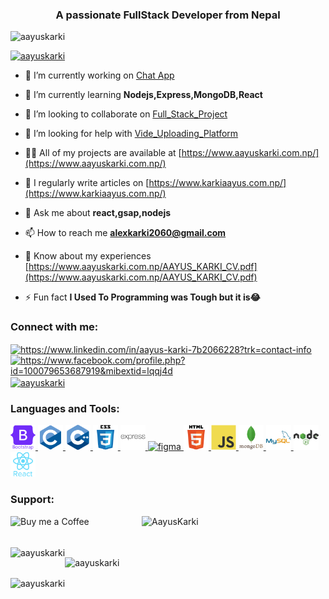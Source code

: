 <h3 align="center">A passionate FullStack Developer from Nepal</h3>

<p align="left"> <img src="https://komarev.com/ghpvc/?username=aayuskarki&label=Profile%20views&color=0e75b6&style=flat" alt="aayuskarki" /> </p>

<p align="left"> <a href="https://github.com/ryo-ma/github-profile-trophy"><img src="https://github-profile-trophy.vercel.app/?username=aayuskarki" alt="aayuskarki" /></a> </p>

- 🔭 I’m currently working on [Chat App](https://github.com/AAYUSKARKI/CHAT_APP_PROJECT)

- 🌱 I’m currently learning **Nodejs,Express,MongoDB,React**

- 👯 I’m looking to collaborate on [Full_Stack_Project](https://github.com/AAYUSKARKI/FULLSTACK_PROJECT)

- 🤝 I’m looking for help with [Vide_Uploading_Platform](https://github.com/AAYUSKARKI/BACKEND)

- 👨‍💻 All of my projects are available at [https://www.aayuskarki.com.np/](https://www.aayuskarki.com.np/)

- 📝 I regularly write articles on [https://www.karkiaayus.com.np/](https://www.karkiaayus.com.np/)

- 💬 Ask me about **react,gsap,nodejs**

- 📫 How to reach me **alexkarki2060@gmail.com**

- 📄 Know about my experiences [https://www.aayuskarki.com.np/AAYUS_KARKI_CV.pdf](https://www.aayuskarki.com.np/AAYUS_KARKI_CV.pdf)

- ⚡ Fun fact **I Used To Programming was Tough but it is😂**

<h3 align="left">Connect with me:</h3>
<p align="left">
<a href="https://linkedin.com/in/https://www.linkedin.com/in/aayus-karki-7b2066228?trk=contact-info" target="blank"><img align="center" src="https://raw.githubusercontent.com/rahuldkjain/github-profile-readme-generator/master/src/images/icons/Social/linked-in-alt.svg" alt="https://www.linkedin.com/in/aayus-karki-7b2066228?trk=contact-info" height="30" width="40" /></a>
<a href="https://fb.com/https://www.facebook.com/profile.php?id=100079653687919&mibextid=lqqj4d" target="blank"><img align="center" src="https://raw.githubusercontent.com/rahuldkjain/github-profile-readme-generator/master/src/images/icons/Social/facebook.svg" alt="https://www.facebook.com/profile.php?id=100079653687919&mibextid=lqqj4d" height="30" width="40" /></a>
<a href="https://www.youtube.com/c/aayuskarki" target="blank"><img align="center" src="https://raw.githubusercontent.com/rahuldkjain/github-profile-readme-generator/master/src/images/icons/Social/youtube.svg" alt="aayuskarki" height="30" width="40" /></a>
</p>

<h3 align="left">Languages and Tools:</h3>
<p align="left"> <a href="https://getbootstrap.com" target="_blank" rel="noreferrer"> <img src="https://raw.githubusercontent.com/devicons/devicon/master/icons/bootstrap/bootstrap-plain-wordmark.svg" alt="bootstrap" width="40" height="40"/> </a> <a href="https://www.cprogramming.com/" target="_blank" rel="noreferrer"> <img src="https://raw.githubusercontent.com/devicons/devicon/master/icons/c/c-original.svg" alt="c" width="40" height="40"/> </a> <a href="https://www.w3schools.com/cpp/" target="_blank" rel="noreferrer"> <img src="https://raw.githubusercontent.com/devicons/devicon/master/icons/cplusplus/cplusplus-original.svg" alt="cplusplus" width="40" height="40"/> </a> <a href="https://www.w3schools.com/css/" target="_blank" rel="noreferrer"> <img src="https://raw.githubusercontent.com/devicons/devicon/master/icons/css3/css3-original-wordmark.svg" alt="css3" width="40" height="40"/> </a> <a href="https://expressjs.com" target="_blank" rel="noreferrer"> <img src="https://raw.githubusercontent.com/devicons/devicon/master/icons/express/express-original-wordmark.svg" alt="express" width="40" height="40"/> </a> <a href="https://www.figma.com/" target="_blank" rel="noreferrer"> <img src="https://www.vectorlogo.zone/logos/figma/figma-icon.svg" alt="figma" width="40" height="40"/> </a> <a href="https://www.w3.org/html/" target="_blank" rel="noreferrer"> <img src="https://raw.githubusercontent.com/devicons/devicon/master/icons/html5/html5-original-wordmark.svg" alt="html5" width="40" height="40"/> </a> <a href="https://developer.mozilla.org/en-US/docs/Web/JavaScript" target="_blank" rel="noreferrer"> <img src="https://raw.githubusercontent.com/devicons/devicon/master/icons/javascript/javascript-original.svg" alt="javascript" width="40" height="40"/> </a> <a href="https://www.mongodb.com/" target="_blank" rel="noreferrer"> <img src="https://raw.githubusercontent.com/devicons/devicon/master/icons/mongodb/mongodb-original-wordmark.svg" alt="mongodb" width="40" height="40"/> </a> <a href="https://www.mysql.com/" target="_blank" rel="noreferrer"> <img src="https://raw.githubusercontent.com/devicons/devicon/master/icons/mysql/mysql-original-wordmark.svg" alt="mysql" width="40" height="40"/> </a> <a href="https://nodejs.org" target="_blank" rel="noreferrer"> <img src="https://raw.githubusercontent.com/devicons/devicon/master/icons/nodejs/nodejs-original-wordmark.svg" alt="nodejs" width="40" height="40"/> </a> <a href="https://reactjs.org/" target="_blank" rel="noreferrer"> <img src="https://raw.githubusercontent.com/devicons/devicon/master/icons/react/react-original-wordmark.svg" alt="react" width="40" height="40"/> </a> </p>

<h3 align="left">Support:</h3>
<p><a href="https://www.buymeacoffee.com/Buy me a Coffee"> <img align="left" src="https://cdn.buymeacoffee.com/buttons/v2/default-yellow.png" height="50" width="210" alt="Buy me a Coffee" /></a><a href="https://ko-fi.com/AayusKarki"> <img align="left" src="https://cdn.ko-fi.com/cdn/kofi3.png?v=3" height="50" width="210" alt="AayusKarki" /></a></p><br><br>

<p><img align="left" src="https://github-readme-stats.vercel.app/api/top-langs?username=aayuskarki&show_icons=true&locale=en&layout=compact" alt="aayuskarki" /></p>

<p>&nbsp;<img align="center" src="https://github-readme-stats.vercel.app/api?username=aayuskarki&show_icons=true&locale=en" alt="aayuskarki" /></p>

<p><img align="center" src="https://github-readme-streak-stats.herokuapp.com/?user=aayuskarki&" alt="aayuskarki" /></p>
